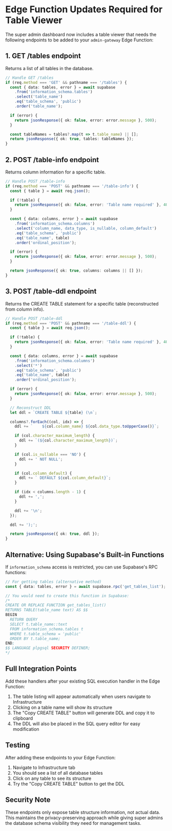 # Edge Function Updates Required for Table Viewer

The super admin dashboard now includes a table viewer that needs the following endpoints to be added to your `admin-gateway` Edge Function:

## 1. GET /tables endpoint
Returns a list of all tables in the database.

```typescript
// Handle GET /tables
if (req.method === 'GET' && pathname === '/tables') {
  const { data: tables, error } = await supabase
    .from('information_schema.tables')
    .select('table_name')
    .eq('table_schema', 'public')
    .order('table_name');

  if (error) {
    return jsonResponse({ ok: false, error: error.message }, 500);
  }

  const tableNames = tables?.map(t => t.table_name) || [];
  return jsonResponse({ ok: true, tables: tableNames });
}
```

## 2. POST /table-info endpoint
Returns column information for a specific table.

```typescript
// Handle POST /table-info
if (req.method === 'POST' && pathname === '/table-info') {
  const { table } = await req.json();

  if (!table) {
    return jsonResponse({ ok: false, error: 'Table name required' }, 400);
  }

  const { data: columns, error } = await supabase
    .from('information_schema.columns')
    .select('column_name, data_type, is_nullable, column_default')
    .eq('table_schema', 'public')
    .eq('table_name', table)
    .order('ordinal_position');

  if (error) {
    return jsonResponse({ ok: false, error: error.message }, 500);
  }

  return jsonResponse({ ok: true, columns: columns || [] });
}
```

## 3. POST /table-ddl endpoint
Returns the CREATE TABLE statement for a specific table (reconstructed from column info).

```typescript
// Handle POST /table-ddl
if (req.method === 'POST' && pathname === '/table-ddl') {
  const { table } = await req.json();

  if (!table) {
    return jsonResponse({ ok: false, error: 'Table name required' }, 400);
  }

  const { data: columns, error } = await supabase
    .from('information_schema.columns')
    .select('*')
    .eq('table_schema', 'public')
    .eq('table_name', table)
    .order('ordinal_position');

  if (error) {
    return jsonResponse({ ok: false, error: error.message }, 500);
  }

  // Reconstruct DDL
  let ddl = `CREATE TABLE ${table} (\n`;

  columns?.forEach((col, idx) => {
    ddl += `    ${col.column_name} ${col.data_type.toUpperCase()}`;

    if (col.character_maximum_length) {
      ddl += `(${col.character_maximum_length})`;
    }

    if (col.is_nullable === 'NO') {
      ddl += ' NOT NULL';
    }

    if (col.column_default) {
      ddl += ` DEFAULT ${col.column_default}`;
    }

    if (idx < columns.length - 1) {
      ddl += ',';
    }

    ddl += '\n';
  });

  ddl += ');';

  return jsonResponse({ ok: true, ddl });
}
```

## Alternative: Using Supabase's Built-in Functions

If `information_schema` access is restricted, you can use Supabase's RPC functions:

```typescript
// For getting tables (alternative method)
const { data: tables, error } = await supabase.rpc('get_tables_list');

// You would need to create this function in Supabase:
/*
CREATE OR REPLACE FUNCTION get_tables_list()
RETURNS TABLE(table_name text) AS $$
BEGIN
  RETURN QUERY
  SELECT t.table_name::text
  FROM information_schema.tables t
  WHERE t.table_schema = 'public'
  ORDER BY t.table_name;
END;
$$ LANGUAGE plpgsql SECURITY DEFINER;
*/
```

## Full Integration Points

Add these handlers after your existing SQL execution handler in the Edge Function:

1. The table listing will appear automatically when users navigate to Infrastructure
2. Clicking on a table name will show its structure
3. The "Copy CREATE TABLE" button will generate DDL and copy it to clipboard
4. The DDL will also be placed in the SQL query editor for easy modification

## Testing

After adding these endpoints to your Edge Function:

1. Navigate to Infrastructure tab
2. You should see a list of all database tables
3. Click on any table to see its structure
4. Try the "Copy CREATE TABLE" button to get the DDL

## Security Note

These endpoints only expose table structure information, not actual data. This maintains the privacy-preserving approach while giving super admins the database schema visibility they need for management tasks.